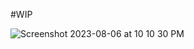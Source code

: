 #WIP


![Screenshot 2023-08-06 at 10 10 30 PM](https://github.com/Qsaaad1/WIP/assets/101616957/7684e63c-4e23-42a4-aafd-eb35f2e15ff4)



